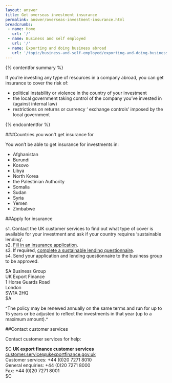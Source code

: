```yaml
---
layout: answer
title: Get overseas investment insurance
permalink: answer/overseas-investment-insurance.html
breadcrumbs:
 - name: Home
   url: '/'
 - name: Business and self employed
   url: '/'
 - name: Exporting and doing business abroad
   url: '/topic/business-and-self-employed/exporting-and-doing-business-abroad.html'
---
```

{% contentfor summary %}

If you’re investing any type of resources in a company abroad, you can get insurance to cover the risk of:

* political instability or violence in the country of your investment 
* the local government taking control of the company you’ve invested in (against internal law)
* restrictions on returns or currency ‘ exchange controls’ imposed by the local  government 

{% endcontentfor %}

###Countries you won't get insurance for

You won’t be able to get insurance for investments in:

* Afghanistan
* Burundi
* Kosovo
* Libya
* North Korea
* the Palestinian Authority
* Somalia
* Sudan
* Syria
* Yemen
* Zimbabwe

##Apply for insurance

s1. Contact the UK customer services to find out what type of cover is available for your investment and ask if your country requires ‘sustainable lending’.  
s2. [Fill in an insurance application](https://www.gov.uk/government/uploads/system/uploads/attachment_data/file/210645/oii-application-form.pdf).  
s3. If required, [complete a sustainable lending questionnaire](https://www.gov.uk/government/uploads/system/uploads/attachment_data/file/207389/sustainable-lending-form.pdf).  
s4. Send your application and lending questionnaire to the business group to be approved.  

$A
Business Group   
UK Export Finance   
1 Horse Guards Road   
London  
SW1A 2HQ   
$A

^The policy may be renewed annually on the same terms and run for up to 15 years or be adjusted to reflect the investments in that year (up to a maximum amount).^


##Contact customer services

Contact customer services for help:

$C
**UK export finance customer services**
<customer.service@ukexportfinance.gov.uk>   
Customer services: +44 (0)20 7271 8010  
General enquiries: +44 (0)20 7271 8000  
Fax: +44 (0)20 7271 8001  
$C



